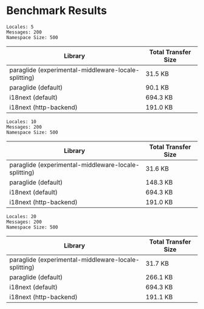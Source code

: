 # Benchmark Results

`Locales: 5`  
`Messages: 200`   
`Namespace Size: 500` 

| Library                                              | Total Transfer Size | 
|------------------------------------------------------|---------------------| 
| paraglide (experimental-middleware-locale-splitting) | 31.5 KB             | 
| paraglide (default)                                  | 90.1 KB             | 
| i18next (default)                                    | 694.3 KB            | 
| i18next (http-backend)                               | 191.0 KB            | 


`Locales: 10`  
`Messages: 200`   
`Namespace Size: 500` 

| Library                                              | Total Transfer Size | 
|------------------------------------------------------|---------------------| 
| paraglide (experimental-middleware-locale-splitting) | 31.6 KB             | 
| paraglide (default)                                  | 148.3 KB            | 
| i18next (default)                                    | 694.3 KB            | 
| i18next (http-backend)                               | 191.0 KB            | 


`Locales: 20`  
`Messages: 200`   
`Namespace Size: 500` 

| Library                                              | Total Transfer Size | 
|------------------------------------------------------|---------------------| 
| paraglide (experimental-middleware-locale-splitting) | 31.7 KB             | 
| paraglide (default)                                  | 266.1 KB            | 
| i18next (default)                                    | 694.3 KB            | 
| i18next (http-backend)                               | 191.1 KB            | 


